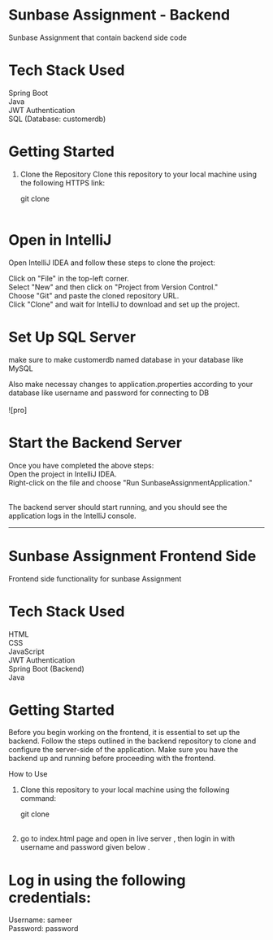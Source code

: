 # Sunbase Assignment - Backend

Sunbase Assignment that contain backend side code

# Tech Stack Used

Spring Boot <br>
Java<br>
JWT Authentication<br>
SQL (Database: customerdb)<br>

# Getting Started

1. Clone the Repository
   Clone this repository to your local machine using the following HTTPS link:

   git clone <br> <br>

# Open in IntelliJ

Open IntelliJ IDEA and follow these steps to clone the project: <br>

Click on "File" in the top-left corner. <br>
Select "New" and then click on "Project from Version Control." <br>
Choose "Git" and paste the cloned repository URL. <br>
Click "Clone" and wait for IntelliJ to download and set up the project. <br>

# Set Up SQL Server

make sure to make customerdb named database in your database like MySQL <br>

Also make necessay changes to application.properties according to your database like username and password for connecting to DB <br> <br>
![pro]

# Start the Backend Server

Once you have completed the above steps: <br>
Open the project in IntelliJ IDEA. <br>
Right-click on the file and choose "Run SunbaseAssignmentApplication." <br> <br>

The backend server should start running, and you should see the application logs in the IntelliJ console.

---

# Sunbase Assignment Frontend Side

Frontend side functionality for sunbase Assignment <br>

# Tech Stack Used

HTML<br>
CSS<br>
JavaScript<br>
JWT Authentication<br>
Spring Boot (Backend)<br>
Java<br>

# Getting Started

Before you begin working on the frontend, it is essential to set up the backend. Follow the steps outlined in the backend repository to clone and configure the server-side of the application. Make sure you have the backend up and running before proceeding with the frontend.

How to Use

1. Clone this repository to your local machine using the following command:

   git clone  
   <br>

2. go to index.html page and open in live server , then login in with username and password given below .

# Log in using the following credentials:

Username: sameer <br>
Password: password
